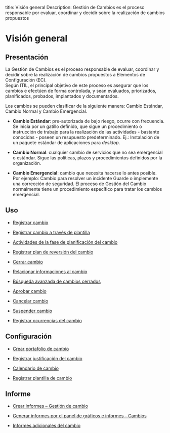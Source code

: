 title:  Visión general 
Description: Gestión de Cambios es el proceso responsable por evaluar, coordinar y decidir sobre  la realización de cambios propuestos
# Visión general  

Presentación
----------------

La Gestión de Cambios es el proceso responsable de evaluar, coordinar y decidir
sobre la realización de cambios propuestos a Elementos de Configuración (EC).  
Según ITIL, el principal objetivo de este proceso es asegurar que los cambios
e efectúen de forma controlada, y sean evaluados, priorizados, planificados,
probados, implantados y documentados.

Los cambios se pueden clasificar de la siguiente manera: Cambio Estándar, Cambio
Normal y Cambio Emergencial.

-   **Cambio Estándar**: pre-autorizada de bajo riesgo, ocurre con frecuencia.
    Se inicia por un gatillo definido, que sigue un procedimiento o instrucción de
    trabajo para la realización de las actividades - bastante conocidas - poseen un
    resupuesto predeterminado. Ej.: Instalación de un paquete estándar de aplicaciones
    para *desktop*.

-   **Cambio Normal**: cualquier cambio de servicios que no sea emergencial o
    estándar. Sigue las políticas, plazos y procedimientos definidos por la
    organización.

-   **Cambio Emergencial**: cambio que necesita hacerse lo antes posible. Por
    ejemplo: Cambio para resolver un incidente Guarde o implemente una corrección
    de seguridad. El proceso de Gestión del Cambio normalmente tiene un
    procedimiento específico para tratar los cambios emergencial.

Uso
-------

-  [Registrar cambio](/es-es/citsmart-platform-9/processes/change/use/register-change.html)

-  [Registrar cambio a través de plantilla](/es-es/citsmart-platform-9/processes/change/use/register-change-via-template.html)

-  [Actividades de la fase de planificación del cambio](/es-es/citsmart-platform-9/processes/change/use/change-planning-activities.html)

-  [Registrar plan de reversión del cambio](/es-es/citsmart-platform-9/processes/change/use/change-reversion-plan.html)

-  [Cerrar cambio](/es-es/citsmart-platform-9/processes/change/use/execute-change.html)

-  [Relacionar informaciones al cambio](/es-es/citsmart-platform-9/processes/change/use/relate-information-to-change.html)

-  [Búsqueda avanzada de cambios cerrados](/es-es/citsmart-platform-9/processes/change/use/advanced-search-for-change.html)

-  [Aprobar cambio](/es-es/citsmart-platform-9/processes/change/use/change-approval.html)

-  [Cancelar cambio](/es-es/citsmart-platform-9/processes/change/use/cancel-change.html)

-  [Suspender cambio](/es-es/citsmart-platform-9/processes/change/use/suspend-change.html)

- [Registrar ocurrencias del cambio](/es-es/citsmart-platform-9/processes/change/use/change-occurrences.html)

Configuración
----------------

-   [Crear portafolio de cambio](/es-es/citsmart-platform-9/processes/change/configuration/change-portfolio.html)

-   [Registrar justificación del cambio](/es-es/citsmart-platform-9/processes/change/configuration/change-justification.html)

-   [Calendario de cambio](/es-es/citsmart-platform-9/processes/change/configuration/change-schedule.html)

-   [Registrar plantilla de cambio](/es-es/citsmart-platform-9/processes/change/configuration/change-template.html) 

Informe
-------

-   [Crear informes – Gestión de cambio](/es-es/citsmart-platform-9/processes/change/use/generate-reports-change-management.html)

-   [Generar informes por el panel de gráficos e informes - Cambios](/es-es/citsmart-platform-9/processes/change/use/generate-reports-charts-panel-change.html)

-   [Informes adicionales del cambio](/es-es/citsmart-platform-9/processes/change/use/change-additional-reports.html)

<!-- !!! tip "About"

    <b>Product/Version:</b> CITSmart | 8.00 &nbsp;&nbsp;
    <b>Updated:</b>02/01/2021 – Larissa Lourenço

